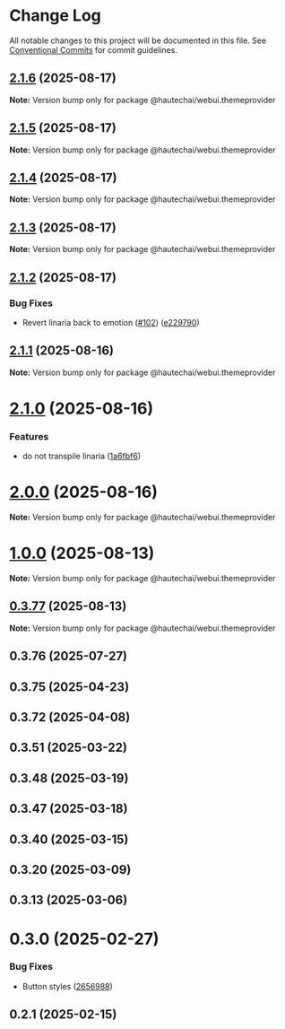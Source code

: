 # Change Log

All notable changes to this project will be documented in this file.
See [Conventional Commits](https://conventionalcommits.org) for commit guidelines.

## [2.1.6](https://github.com/HautechAI/webui/compare/@hautechai/webui.themeprovider@2.1.5...@hautechai/webui.themeprovider@2.1.6) (2025-08-17)

**Note:** Version bump only for package @hautechai/webui.themeprovider

## [2.1.5](https://github.com/HautechAI/webui/compare/@hautechai/webui.themeprovider@2.1.4...@hautechai/webui.themeprovider@2.1.5) (2025-08-17)

**Note:** Version bump only for package @hautechai/webui.themeprovider

## [2.1.4](https://github.com/HautechAI/webui/compare/@hautechai/webui.themeprovider@2.1.3...@hautechai/webui.themeprovider@2.1.4) (2025-08-17)

**Note:** Version bump only for package @hautechai/webui.themeprovider

## [2.1.3](https://github.com/HautechAI/webui/compare/@hautechai/webui.themeprovider@2.1.2...@hautechai/webui.themeprovider@2.1.3) (2025-08-17)

**Note:** Version bump only for package @hautechai/webui.themeprovider

## [2.1.2](https://github.com/HautechAI/webui/compare/@hautechai/webui.themeprovider@2.1.1...@hautechai/webui.themeprovider@2.1.2) (2025-08-17)

### Bug Fixes

- Revert linaria back to emotion ([#102](https://github.com/HautechAI/webui/issues/102)) ([e229790](https://github.com/HautechAI/webui/commit/e229790dae8eba4b3037bbe41365e5a73ab7f6dc))

## [2.1.1](https://github.com/HautechAI/webui/compare/@hautechai/webui.themeprovider@2.1.0...@hautechai/webui.themeprovider@2.1.1) (2025-08-16)

**Note:** Version bump only for package @hautechai/webui.themeprovider

# [2.1.0](https://github.com/HautechAI/webui/compare/@hautechai/webui.themeprovider@1.0.0...@hautechai/webui.themeprovider@2.1.0) (2025-08-16)

### Features

- do not transpile linaria ([1a6fbf6](https://github.com/HautechAI/webui/commit/1a6fbf6353a0e5028040006b5045170cf83f1ba0))

# [2.0.0](https://github.com/HautechAI/webui/compare/@hautechai/webui.themeprovider@1.0.0...@hautechai/webui.themeprovider@2.0.0) (2025-08-16)

**Note:** Version bump only for package @hautechai/webui.themeprovider

# [1.0.0](https://github.com/HautechAI/webui/compare/@hautechai/webui.themeprovider@0.3.77...@hautechai/webui.themeprovider@1.0.0) (2025-08-13)

**Note:** Version bump only for package @hautechai/webui.themeprovider

## [0.3.77](https://github.com/HautechAI/webui/compare/@hautechai/webui.themeprovider@0.3.76...@hautechai/webui.themeprovider@0.3.77) (2025-08-13)

**Note:** Version bump only for package @hautechai/webui.themeprovider

## 0.3.76 (2025-07-27)

## 0.3.75 (2025-04-23)

## 0.3.72 (2025-04-08)

## 0.3.51 (2025-03-22)

## 0.3.48 (2025-03-19)

## 0.3.47 (2025-03-18)

## 0.3.40 (2025-03-15)

## 0.3.20 (2025-03-09)

## 0.3.13 (2025-03-06)

# 0.3.0 (2025-02-27)

### Bug Fixes

- Button styles ([2656988](https://github.com/HautechAI/webui/commit/2656988763cfa46585598d7a8840805249487753))

## 0.2.1 (2025-02-15)
